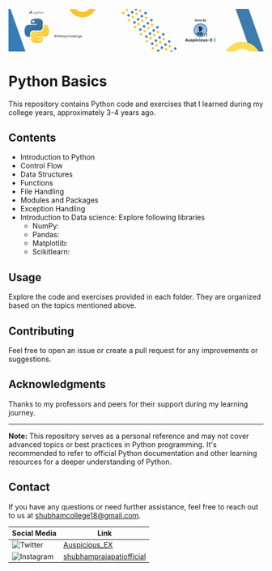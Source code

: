 [![MasterHead](https://github.com/Auspicious-EX/100day-Python/blob/main/Banner-Image/100days-python.gif?raw=true)](https://)

# Python Basics

This repository contains Python code and exercises that I learned during my college years, approximately 3-4 years ago.

## Contents

- Introduction to Python
- Control Flow
- Data Structures
- Functions
- File Handling
- Modules and Packages
- Exception Handling
- Introduction to Data science: Explore following libraries
    - NumPy: 
    - Pandas: 
    - Matplotlib: 
    - Scikitlearn: 

## Usage

Explore the code and exercises provided in each folder. They are organized based on the topics mentioned above.

## Contributing

Feel free to open an issue or create a pull request for any improvements or suggestions.

## Acknowledgments

Thanks to my professors and peers for their support during my learning journey.

---

**Note:** This repository serves as a personal reference and may not cover advanced topics or best practices in Python programming. It's recommended to refer to official Python documentation and other learning resources for a deeper understanding of Python.

## Contact
If you have any questions or need further assistance, feel free to reach out to us at shubhamcollege18@gmail.com.

| Social Media | Link |
|--------------|------|
| ![Twitter](https://img.shields.io/badge/Twitter-%231DA1F2.svg?style=for-the-badge&logo=Twitter&logoColor=white) | [Auspicious_EX](https://twitter.com/Auspicious_EX) |
| ![Instagram](https://img.shields.io/badge/Instagram-%23E4405F.svg?style=for-the-badge&logo=Instagram&logoColor=white) | [shubhamprajapatiofficial](https://www.instagram.com/shubhamprajapatiofficial) |
